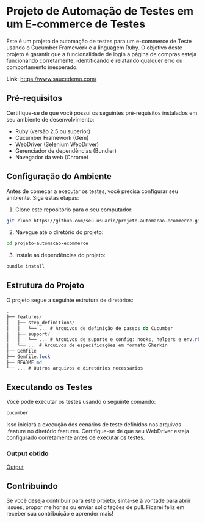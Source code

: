 # Projeto de Automação de Testes em um E-commerce de Testes

Este é um projeto de automação de testes para um e-commerce de Teste usando o Cucumber Framework e a linguagem Ruby. O objetivo deste projeto é garantir que a funcionalidade de login a página de compras esteja funcionando corretamente, identificando e relatando qualquer erro ou comportamento inesperado.

**Link**: https://www.saucedemo.com/

## Pré-requisitos
Certifique-se de que você possui os seguintes pré-requisitos instalados em seu ambiente de desenvolvimento:

- Ruby (versão 2.5 ou superior)
- Cucumber Framework (Gem)
- WebDriver (Selenium WebDriver)
- Gerenciador de dependências (Bundler)
- Navegador da web (Chrome)

## Configuração do Ambiente
Antes de começar a executar os testes, você precisa configurar seu ambiente. Siga estas etapas:

1. Clone este repositório para o seu computador:
```bash
git clone https://github.com/seu-usuario/projeto-automacao-ecommerce.git
```

2. Navegue até o diretório do projeto:
```bash
cd projeto-automacao-ecommerce
```

3. Instale as dependências do projeto:
```bash
bundle install
```

## Estrutura do Projeto
O projeto segue a seguinte estrutura de diretórios:
```csharp
.
├── features/
│   ├── step_definitions/
│   │   └── ... # Arquivos de definição de passos do Cucumber
│   ├── support/
│   │   └── ... # Arquivos de suporte e config: hooks, helpers e env.rb
│   └── ... # Arquivos de especificações em formato Gherkin
├── Gemfile
├── Gemfile.lock
├── README.md
└── ... # Outros arquivos e diretórios necessários
```

## Executando os Testes
Você pode executar os testes usando o seguinte comando:
```bash
cucumber
```

Isso iniciará a execução dos cenários de teste definidos nos arquivos .feature no diretório features. Certifique-se de que seu WebDriver esteja configurado corretamente antes de executar os testes.

### Output obtido
[Output](features/img/output.PNG)

## Contribuindo
Se você deseja contribuir para este projeto, sinta-se à vontade para abrir issues, propor melhorias ou enviar solicitações de pull. Ficarei feliz em receber sua contribuição e aprender mais!